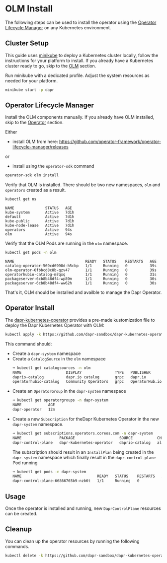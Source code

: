 # OLM Install

The following steps can be used to install the operator using the [Operator Lifecycle Manager](https://github.com/operator-framework/operator-lifecycle-manager) on any Kubernetes 
environment.

## Cluster Setup

This guide uses [minikube](https://minikube.sigs.k8s.io/) to deploy a Kubernetes cluster locally, follow the 
instructions for your platform to install. If you already have a Kubernetes cluster ready to go, skip to 
the [OLM](#operator-lifecycle-manager) section.

Run minikube with a dedicated profile. Adjust the system resources as needed for your platform. 

```bash
minikube start -p dapr
```

## Operator Lifecycle Manager

Install the OLM components manually. If you already have OLM installed, skip to the [Operator](#operator-install) section.

Either

- install OLM from here: https://github.com/operator-framework/operator-lifecycle-manager/releases

or

- install using the `operator-sdk` command
```bash
operator-sdk olm install
```

Verify that OLM is installed. There should be two new namespaces, `olm` and `operators` created as a result.

```bash
kubectl get ns
```

```
NAME              STATUS   AGE
kube-system       Active   7d1h
default           Active   7d1h
kube-public       Active   7d1h
kube-node-lease   Active   7d1h
operators         Active   94s
olm               Active   94s
```

Verify that the OLM Pods are running in the `olm` namespace.

```bash
kubectl get pods -n olm
```

```
NAME                                READY   STATUS    RESTARTS   AGE
catalog-operator-569cd6998d-h5cbp   1/1     Running   0          39s
olm-operator-6fbbcd8c8b-qzv47       1/1     Running   0          39s
operatorhubio-catalog-m7qxq         1/1     Running   0          31s
packageserver-6cb8b48df4-wp89m      1/1     Running   0          30s
packageserver-6cb8b48df4-ww62h      1/1     Running   0          30s
```

That's it, OLM should be installed and availble to manage the Dapr Operator.

## Operator Install

The [dapr-kubernetes-operator](https://github.com/dapr-sandbox/dapr-kubernetes-operator/) provides a pre-made kustomization file to deploy the Dapr Kubernetes Operator with OLM:

```bash
kubectl apply -k https://github.com/dapr-sandbox/dapr-kubernetes-operator//config/samples/olm
```

This command should:

- Create a `dapr-system` namespace
- Create a `CatalogSource` in the `olm` namespace
  ```bash
  ➜ kubectl get catalogsources -n olm
  NAME                    DISPLAY               TYPE   PUBLISHER        AGE
  daprio-catalog          dapr.io catalog       grpc   dapr.io          11m
  operatorhubio-catalog   Community Operators   grpc   OperatorHub.io   18m
  ```
- Create an `OperatorGroup` in the `dapr-system` namespace
  ```bash
  ➜ kubectl get operatorgroups -n dapr-system
  NAME            AGE
  dapr-operator   12m
  ```
- Create a new `Subscription` for theDapr Kubernetes Operator in the new `dapr-system` namespace.
  ```bash
  ➜ kubectl get subscriptions.operators.coreos.com -n dapr-system
  NAME                 PACKAGE                    SOURCE           CHANNEL
  dapr-control-plane   dapr-kubernetes-operator   daprio-catalog   alpha
  ```
  The subscription should result in an `InstallPlan` being created in the `dapr-system` namespace which finally result in the `dapr-control-plane` Pod running
  ```bash
  ➜ kubectl get pods -n dapr-system
  NAME                                  READY   STATUS    RESTARTS   AGE
  dapr-control-plane-66866765b9-nzb6t   1/1     Running   0          13m
  ```

## Usage 

Once the operator is installed and running, new `DaprControlPlane` resources can be created. 

## Cleanup 

You can clean up the operator resources by running the following commands.

```bash
kubectl delete -k https://github.com/dapr-sandbox/dapr-kubernetes-operator//config/samples/olm
```
